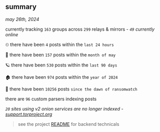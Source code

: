 
## summary
_may 26th, 2024_

currently tracking `163` groups across `299` relays & mirrors - _`49` currently online_

⏲ there have been `4` posts within the `last 24 hours`

🦈 there have been `157` posts within the `month of may`

🪐 there have been `530` posts within the `last 90 days`

🏚 there have been `974` posts within the `year of 2024`

🦕 there have been `10256` posts `since the dawn of ransomwatch`

there are `96` custom parsers indexing posts

_`20` sites using v2 onion services are no longer indexed - [support.torproject.org](https://support.torproject.org/onionservices/v2-deprecation/)_

> see the project [README](https://github.com/joshhighet/ransomwatch#ransomwatch--) for backend technicals
